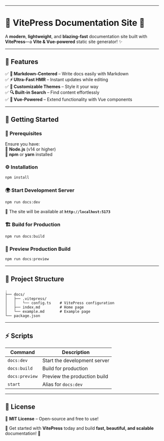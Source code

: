 
---

# 🚀 **VitePress Documentation Site** 📖  

A **modern**, **lightweight**, and **blazing-fast** documentation site built with **VitePress**—a **Vite & Vue-powered** static site generator! ✨  

---

## 🌟 **Features**  

✅ **📝 Markdown-Centered** – Write docs easily with Markdown  
✅ **⚡ Ultra-Fast HMR** – Instant updates while editing  
✅ **🎨 Customizable Themes** – Style it your way  
✅ **🔍 Built-in Search** – Find content effortlessly  
✅ **🚀 Vue-Powered** – Extend functionality with Vue components  

---

## 🚀 **Getting Started**  

### 📌 **Prerequisites**  

Ensure you have:  
🔹 **Node.js** (v14 or higher)  
🔹 **npm** or **yarn** installed  

### ⚙️ **Installation**  
```sh
npm install
```

### 🌍 **Start Development Server**  
```sh
npm run docs:dev
```  
📍 The site will be available at **`http://localhost:5173`**  

### 🏗 **Build for Production**  
```sh
npm run docs:build
```  

### 🔎 **Preview Production Build**  
```sh
npm run docs:preview
```  

---

## 📂 **Project Structure**  

```
.
├── docs/
│   ├── .vitepress/
│   │   └── config.ts    # VitePress configuration
│   ├── index.md         # Home page
│   └── example.md       # Example page
└── package.json
```

---

## ⚡ **Scripts**  

| Command         | Description                     |
|----------------|---------------------------------|
| `docs:dev`     | Start the development server   |
| `docs:build`   | Build for production           |
| `docs:preview` | Preview the production build   |
| `start`        | Alias for `docs:dev`           |

---

## 📜 **License**  
🔹 **MIT License** – Open-source and free to use!  

🚀 Get started with **VitePress** today and build **fast, beautiful, and scalable** documentation! 🎉
